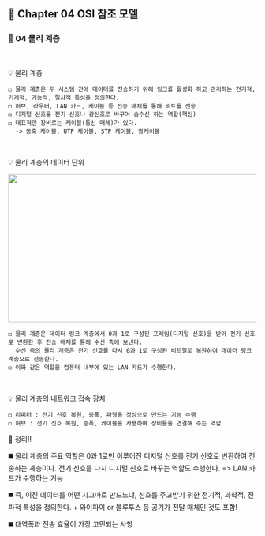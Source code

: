 ## 📕 Chapter 04 OSI 참조 모델
### 📙 04 물리 계층
</br>

💡 물리 계층

    ◻️ 물리 계층은 두 시스템 간에 데이터를 전송하기 위해 링크를 활성화 하고 관리하는 전기적, 기계적, 기능적, 절차적 특성을 정의한다.
    ◻️ 허브, 라우터, LAN 카드, 케이블 등 전송 매체를 통해 비트를 전송
    ◻️ 디지털 신호를 전기 신호나 광신호로 바꾸어 송수신 하는 역할(핵심)
    ◻️ 대표적인 장비로는 케이블(통신 매체)가 있다.
      -> 동축 케이블, UTP 케이블, STP 케이블, 광케이블
</br>

💡 물리 계층의 데이터 단위
<p align="center"><img src="https://user-images.githubusercontent.com/45066381/138391810-ae959e1d-6ef6-4bae-86e3-e8d3cdcea8a8.png" width="600" height="300"/></p>

    ◻️ 물리 계층은 데이터 링크 계층에서 0과 1로 구성된 프레임(디지털 신호)을 받아 전기 신호로 변환한 후 전송 매체를 통해 수신 측에 보낸다. 
      수신 측의 물리 계층은 전기 신호를 다시 0과 1로 구성된 비트열로 복원하여 데이터 링크 계층으로 전송한다.
    ◻️ 이와 같은 역할을 컴퓨터 내부에 있는 LAN 카드가 수행한다.
</br>

💡 물리 계층의 네트워크 접속 장치

    ◻️ 리피터 : 전기 신호 복원, 증폭, 파형을 정상으로 만드는 기능 수행
    ◻️ 허브 : 전기 신호 복원, 증폭, 케이블을 사용하여 장비들을 연결해 주는 역할

📌 정리!!
  
  ◼️ 물리 계층의 주요 역할은 0과 1로만 이루어진 디지털 신호를 전기 신호로 변환하여 전송하는 계층이다.
    전기 신호를 다시 디지털 신호로 바꾸는 역할도 수행한다. => LAN 카드가 수행하는 기능
  
  ◼️ 즉, 이진 데이터를 어떤 시그마로 만드느냐, 신호를 주고받기 위한 전기적, 과학적, 전파적 특성을 정의한다.
    + 와이파이 or 블루투스 등 공기가 전달 매체인 것도 포함!

  ◼️ 대역폭과 전송 효율이 가장 고민되는 사항
